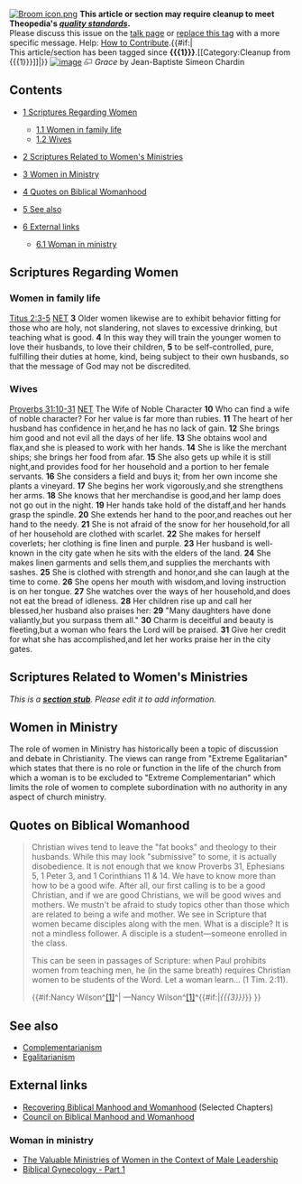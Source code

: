 [![Broom icon.png](images/thumb/9/90/Broom_icon.png/30px-Broom_icon.png.pagespeed.ce.3MDzK_R-j-.png)](http://www.theopedia.com/File:Broom_icon.png)
**This article or section may require cleanup to meet Theopedia's *[quality standards](http://www.theopedia.com/Theopedia:Writing_guide "Theopedia:Writing guide")*.**  
Please discuss this issue on the
[talk page](http://www.theopedia.com/Talk:Manhood_and_womanhood "Talk:Manhood and womanhood")
or
[replace this tag](index.php?title=Manhood_and_womanhood&action=edit)
with a more specific message. Help:
[How to Contribute](http://www.theopedia.com/Help:How_to_contribute "Help:How to contribute").{{\#if:|  
This article/section has been tagged since
**{{{1}}}**.[[Category:Cleanup from {{{1}}}]]|}}
[![image](images/thumb/5/56/Grace.jpg/180px-Grace.jpg)](http://www.theopedia.com/File:Grace.jpg)
[![image](data:image/png;base64,iVBORw0KGgoAAAANSUhEUgAAAA8AAAALCAAAAACFLIiAAAAAAnRSTlMA/1uRIrUAAABPSURBVAjXY/j///+5vXDwjAHIr26ZAgXZe8H8a/+hoIcw/9nevdVL9+79DuPvzQYZFPUezu8BMZLXgkExnD8HAu6hqv//n+HZVjD4DuUDAKlChD3fj6aPAAAAAElFTkSuQmCC)](http://www.theopedia.com/File:Grace.jpg "Enlarge")
*Grace* by Jean-Baptiste Simeon Chardin
## Contents

-   [1 Scriptures Regarding Women](#Scriptures_Regarding_Women)
    -   [1.1 Women in family life](#Women_in_family_life)
    -   [1.2 Wives](#Wives)

-   [2 Scriptures Related to Women's Ministries](#Scriptures_Related_to_Women.27s_Ministries)
-   [3 Women in Ministry](#Women_in_Ministry)
-   [4 Quotes on Biblical Womanhood](#Quotes_on_Biblical_Womanhood)
-   [5 See also](#See_also)
-   [6 External links](#External_links)
    -   [6.1 Woman in ministry](#Woman_in_ministry)


## Scriptures Regarding Women

### Women in family life

[Titus 2:3-5](http://www.bible.org/netbible2/index.php?book=tit&chapter=2&verse=3&submit=Lookup+Verse)
[NET](NET "NET")
**3** Older women likewise are to exhibit behavior fitting for
those who are holy, not slandering, not slaves to excessive
drinking, but teaching what is good.
**4** In this way they will train the younger women to love their
husbands, to love their children,
**5** to be self-controlled, pure, fulfilling their duties at home,
kind, being subject to their own husbands, so that the message of
God may not be discredited.
### Wives

[Proverbs 31:10-31](http://www.bible.org/netbible2/index.php?book=pro&chapter=31&verse=&submit=Lookup+Verse)
[NET](NET "NET")
The Wife of Noble Character
**10** Who can find a wife of noble character? For her value is far
more than rubies.
**11** The heart of her husband has confidence in her,and he has no
lack of gain.
**12** She brings him good and not evil all the days of her life.
**13** She obtains wool and flax,and she is pleased to work with
her hands.
**14** She is like the merchant ships; she brings her food from
afar.
**15** She also gets up while it is still night,and provides food
for her household and a portion to her female servants.
**16** She considers a field and buys it; from her own income she
plants a vineyard.
**17** She begins her work vigorously,and she strengthens her arms.
**18** She knows that her merchandise is good,and her lamp does not
go out in the night.
**19** Her hands take hold of the distaff,and her hands grasp the
spindle.
**20** She extends her hand to the poor,and reaches out her hand to
the needy.
**21** She is not afraid of the snow for her household,for all of
her household are clothed with scarlet.
**22** She makes for herself coverlets; her clothing is fine linen
and purple.
**23** Her husband is well-known in the city gate when he sits with
the elders of the land.
**24** She makes linen garments and sells them,and supplies the
merchants with sashes.
**25** She is clothed with strength and honor,and she can laugh at
the time to come.
**26** She opens her mouth with wisdom,and loving instruction is on
her tongue.
**27** She watches over the ways of her household,and does not eat
the bread of idleness.
**28** Her children rise up and call her blessed,her husband also
praises her:
**29** "Many daughters have done valiantly,but you surpass them
all."
**30** Charm is deceitful and beauty is fleeting,but a woman who
fears the Lord will be praised.
**31** Give her credit for what she has accomplished,and let her
works praise her in the city gates.
## Scriptures Related to Women's Ministries

*This is a **[section stub](http://www.theopedia.com/Category:Theopedia_sectionstubs "Category:Theopedia sectionstubs")**. Please edit it to add information.*
## Women in Ministry

The role of women in Ministry has historically been a topic of
discussion and debate in Christianity. The views can range from
"Extreme Egalitarian" which states that there is no role or
function in the life of the church from which a woman is to be
excluded to "Extreme Complementarian" which limits the role of
women to complete subordination with no authority in any aspect of
church ministry.
## Quotes on Biblical Womanhood

> Christian wives tend to leave the "fat books" and theology to their
> husbands. While this may look "submissive" to some, it is actually
> disobedience. It is not enough that we know Proverbs 31, Ephesians
> 5, 1 Peter 3, and 1 Corinthians 11 & 14. We have to know more than
> how to be a good wife. After all, our first calling is to be a good
> Christian, and if we are good Christians, we will be good wives and
> mothers. We mustn't be afraid to study topics other than those
> which are related to being a wife and mother. We see in Scripture
> that women became disciples along with the men. What is a disciple?
> It is not a mindless follower. A disciple is a student—someone
> enrolled in the class.
> 
> This can be seen in passages of Scripture: when Paul prohibits
> women from teaching men, he (in the same breath) requires Christian
> women to be students of the Word. Let a woman learn... (1 Tim.
> 2:11).
> 
> {{\#if:Nancy Wilson^[[1]](#note-0)^|
> —Nancy Wilson^[[1]](#note-0)^{{\#if:|*{{{3}}}*}}
> }}

## See also

-   [Complementarianism](Complementarianism "Complementarianism")
-   [Egalitarianism](Egalitarianism "Egalitarianism")

## External links

-   [Recovering Biblical Manhood and Womanhood](http://www.bible.org/series.asp?series_id=151)
    (Selected Chapters)
-   [Council on Biblical Manhood and Womanhood](http://www.cbmw.org)

### Woman in ministry

-   [The Valuable Ministries of Women in the Context of Male Leadership](http://www.bible.org/page.asp?page_id=2843)
-   [Biblical Gynecology - Part 1](http://www.bible.org/page.asp?page_id=2487)



